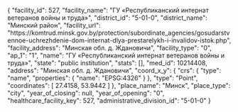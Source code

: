 {
    "facility_id": 527,
    "facility_name": "ГУ «Республиканский интернат ветеранов войны и труда»",
    "district_id": "5-01-0",
    "district_name": "Минский район",
    "facility_url": "https:\/\/komtrud.minsk.gov.by\/protection\/subordinate_agencies\/gosudarstvennoe-uchrezhdenie-dom-internat-dlya-prestarelykh-i-invalidov-istok.php",
    "facility_address": "Минская обл. д. Ждановичи",
    "facility_type": "0",
    "ap_1": "1",
    "name": "ГУ «Республиканский интернат ветеранов войны и труда»",
    "state": "public institution",
    "stats": [],
    "med_id": 10214408,
    "address": "Минская обл. д. Ждановичи",
    "coord_x_y": {
        "crs": {
            "type": "name",
            "properties": {
                "name": "EPSG:4326"
            }
        },
        "type": "Point",
        "coordinates": [
            27.4158,
            53.9442
        ]
    },
    "place_name": "Минск",
    "place_type": "city",
    "year_of_closing": null,
    "year_of_opening": "0",
    "healthcare_facility_key": 527,
    "administrative_division_id": "5-01-0"
}